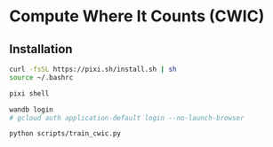 # Compute Where It Counts (CWIC)


## Installation
```sh
curl -fsSL https://pixi.sh/install.sh | sh
source ~/.bashrc

pixi shell

wandb login
# gcloud auth application-default login --no-launch-browser

python scripts/train_cwic.py
```